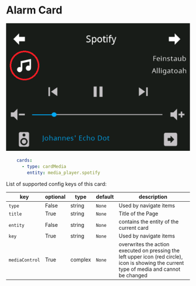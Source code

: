 # Alarm Card

![card-media](img/card-media.png)

```yaml
    cards:
      - type: cardMedia
        entity: media_player.spotify
```

List of supported config keys of this card:

key | optional | type | default | description
-- | -- | -- | -- | --
`type` | False | string | `None` | Used by navigate items
`title` | True | string | `None` | Title of the Page 
`entity` | False | string | `None` | contains the entity of the current card
`key` | True | string | `None` | Used by navigate items
`mediaControl` | True | complex | `None` | overwrites the action executed on pressing the left upper icon (red circle), icon is showing the current type of media and cannot be changed